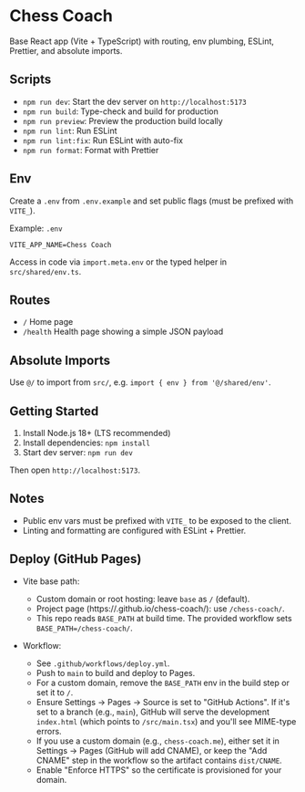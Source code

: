 # Chess Coach

Base React app (Vite + TypeScript) with routing, env plumbing, ESLint, Prettier, and absolute imports.

## Scripts

- `npm run dev`: Start the dev server on `http://localhost:5173`
- `npm run build`: Type-check and build for production
- `npm run preview`: Preview the production build locally
- `npm run lint`: Run ESLint
- `npm run lint:fix`: Run ESLint with auto-fix
- `npm run format`: Format with Prettier

## Env

Create a `.env` from `.env.example` and set public flags (must be prefixed with `VITE_`).

Example: `.env`

```
VITE_APP_NAME=Chess Coach
```

Access in code via `import.meta.env` or the typed helper in `src/shared/env.ts`.

## Routes

- `/` Home page
- `/health` Health page showing a simple JSON payload

## Absolute Imports

Use `@/` to import from `src/`, e.g. `import { env } from '@/shared/env'`.

## Getting Started

1. Install Node.js 18+ (LTS recommended)
2. Install dependencies: `npm install`
3. Start dev server: `npm run dev`

Then open `http://localhost:5173`.

## Notes

- Public env vars must be prefixed with `VITE_` to be exposed to the client.
- Linting and formatting are configured with ESLint + Prettier.

## Deploy (GitHub Pages)

- Vite base path:
  - Custom domain or root hosting: leave `base` as `/` (default).
  - Project page (https://<USER>.github.io/chess-coach/): use `/chess-coach/`.
  - This repo reads `BASE_PATH` at build time. The provided workflow sets `BASE_PATH=/chess-coach/`.

- Workflow:
  - See `.github/workflows/deploy.yml`.
  - Push to `main` to build and deploy to Pages.
  - For a custom domain, remove the `BASE_PATH` env in the build step or set it to `/`.
  - Ensure Settings → Pages → Source is set to "GitHub Actions". If it's set to a branch (e.g., `main`), GitHub will serve the development `index.html` (which points to `/src/main.tsx`) and you'll see MIME-type errors.
  - If you use a custom domain (e.g., `chess-coach.me`), either set it in Settings → Pages (GitHub will add CNAME), or keep the "Add CNAME" step in the workflow so the artifact contains `dist/CNAME`.
  - Enable "Enforce HTTPS" so the certificate is provisioned for your domain.

